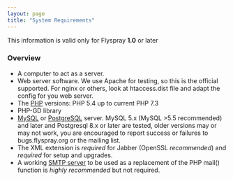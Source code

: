 ```yaml
---
layout: page
title: "System Requirements"
---
```


This information is valid only for Flyspray **1.0** or later

### Overview 

  * A computer to act as a server.
  * Web server software. We use Apache for testing, so this is the official supported. For nginx or others, look at htaccess.dist file and adapt the config for you web server.
  * The [PHP](http://php.net) versions: PHP 5.4 up to current PHP 7.3
  * PHP-GD library
  * [MySQL]([http://www.mysql.com) or [PostgreSQL](http://www.postgresql.org) server. MySQL 5.x (MySQL >5.5 recommended) and later and Postgresql 8.x or later are tested, older versions may or may not work, you are encouraged to report success or failures to bugs.flyspray.org or the mailing list.
  * The XML extension is *required* for Jabber (OpenSSL *recommended*) and *required* for setup and upgrades.
  * A working [SMTP server](http://www.postfix.org) to be used as a replacement of the PHP mail() function  is *highly recommended* but not required.
